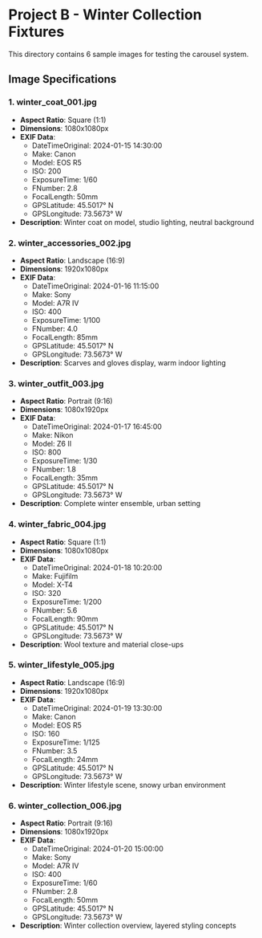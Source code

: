 # Project B - Winter Collection Fixtures

This directory contains 6 sample images for testing the carousel system.

## Image Specifications

### 1. winter_coat_001.jpg

- **Aspect Ratio**: Square (1:1)
- **Dimensions**: 1080x1080px
- **EXIF Data**:
  - DateTimeOriginal: 2024-01-15 14:30:00
  - Make: Canon
  - Model: EOS R5
  - ISO: 200
  - ExposureTime: 1/60
  - FNumber: 2.8
  - FocalLength: 50mm
  - GPSLatitude: 45.5017° N
  - GPSLongitude: 73.5673° W
- **Description**: Winter coat on model, studio lighting, neutral background

### 2. winter_accessories_002.jpg

- **Aspect Ratio**: Landscape (16:9)
- **Dimensions**: 1920x1080px
- **EXIF Data**:
  - DateTimeOriginal: 2024-01-16 11:15:00
  - Make: Sony
  - Model: A7R IV
  - ISO: 400
  - ExposureTime: 1/100
  - FNumber: 4.0
  - FocalLength: 85mm
  - GPSLatitude: 45.5017° N
  - GPSLongitude: 73.5673° W
- **Description**: Scarves and gloves display, warm indoor lighting

### 3. winter_outfit_003.jpg

- **Aspect Ratio**: Portrait (9:16)
- **Dimensions**: 1080x1920px
- **EXIF Data**:
  - DateTimeOriginal: 2024-01-17 16:45:00
  - Make: Nikon
  - Model: Z6 II
  - ISO: 800
  - ExposureTime: 1/30
  - FNumber: 1.8
  - FocalLength: 35mm
  - GPSLatitude: 45.5017° N
  - GPSLongitude: 73.5673° W
- **Description**: Complete winter ensemble, urban setting

### 4. winter_fabric_004.jpg

- **Aspect Ratio**: Square (1:1)
- **Dimensions**: 1080x1080px
- **EXIF Data**:
  - DateTimeOriginal: 2024-01-18 10:20:00
  - Make: Fujifilm
  - Model: X-T4
  - ISO: 320
  - ExposureTime: 1/200
  - FNumber: 5.6
  - FocalLength: 90mm
  - GPSLatitude: 45.5017° N
  - GPSLongitude: 73.5673° W
- **Description**: Wool texture and material close-ups

### 5. winter_lifestyle_005.jpg

- **Aspect Ratio**: Landscape (16:9)
- **Dimensions**: 1920x1080px
- **EXIF Data**:
  - DateTimeOriginal: 2024-01-19 13:30:00
  - Make: Canon
  - Model: EOS R5
  - ISO: 160
  - ExposureTime: 1/125
  - FNumber: 3.5
  - FocalLength: 24mm
  - GPSLatitude: 45.5017° N
  - GPSLongitude: 73.5673° W
- **Description**: Winter lifestyle scene, snowy urban environment

### 6. winter_collection_006.jpg

- **Aspect Ratio**: Portrait (9:16)
- **Dimensions**: 1080x1920px
- **EXIF Data**:
  - DateTimeOriginal: 2024-01-20 15:00:00
  - Make: Sony
  - Model: A7R IV
  - ISO: 400
  - ExposureTime: 1/60
  - FNumber: 2.8
  - FocalLength: 50mm
  - GPSLatitude: 45.5017° N
  - GPSLongitude: 73.5673° W
- **Description**: Winter collection overview, layered styling concepts
